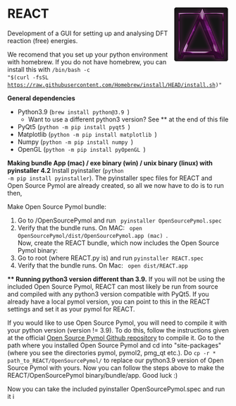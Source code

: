 # REACT  <img src="/src/main/icons/mac/128.png" height="128" align="right" />
Development of a GUI for setting up and analysing DFT reaction (free) energies.

We recomend that you set up your python environment with homebrew. If you do not have homebrew, you can install this with 
<code>/bin/bash -c "$(curl -fsSL https://raw.githubusercontent.com/Homebrew/install/HEAD/install.sh)"</code>


<strong>General dependencies</strong>
<ul>
  <li>Python3.9 (<code>brew install python@3.9 </code>)
    <ul>
    <li> Want to use a different python3 version? See ** at the end of this file</li>
  </ul> </li>
  <li>PyQt5 (<code>python -m pip install pyqt5 </code>) </li>
  <li>Matplotlib (<code>python -m pip install matplotlib </code>)</li>
  <li>Numpy (<code>python -m pip install numpy </code>)</li>
  <li>OpenGL (<code>python -m pip install pyOpenGL </code>)</li>
  
</ul>

<strong> Making bundle App (mac) / exe binary (win) / unix binary (linux) with pyinstaller 4.2 </strong>
Install pyinstaller (<code>python -m pip install pyinstaller</code>).
The pyinstaller spec files for REACT and Open Source Pymol are already created, so all we now have to do is to run then,

Make Open Source Pymol bundle:
<ol>
  <li>Go to /OpenSourcePymol and run <code> pyinstaller OpenSourcePymol.spec </code></li>
  <li>Verify that the bundle runs. On MAC: <code> open OpenSourcePymol/dist/OpenSourcePymol.app (mac) </code>.</li>
Now, create the REACT bundle, which now includes the Open Source Pymol binary:
  <li>Go to root (where REACT.py is) and run <code>pyinstaller REACT.spec</code></li>
  <li>Verify that the bundle runs. On Mac: <code> open dist/REACT.app</code> </li>
</ol>


<strong>** Running python3 version different than 3.9.</strong>
If you will not be using the included Open Source Pymol, REACT can most likely be run from source and compiled with any python3 version compatible with PyQt5. If you already have a local pymol version, you can point to this in the REACT settings and set it as your pymol for REACT.

If you would like to use Open Source Pymol, you will need to compile it with your python version (version != 3.9). To do this, follow the instructions given at the official <a href="https://github.com/schrodinger/pymol-open-source">Open Source Pymol Github repository</a> to compile it. Go to the path where you installed Open Source Pymol and cd into "site-packages" (where you see the directories pymol, pymol2, pmg_qt etc.). Do <code>cp -r * path_to_REACT/OpenSourcePymol/</code> to replace our python3.9 version of Open Source Pymol with yours. Now you can follow the steps above to make the REACT/OpenSourcePymol binary/bundle/app. Good luck :) 



Now you can take the included pyinstaller OpenSourcePymol.spec and run it i

